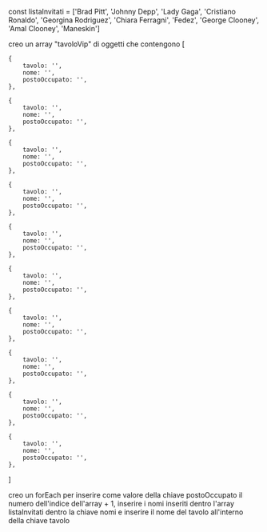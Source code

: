 const listaInvitati = ['Brad Pitt', 'Johnny Depp', 'Lady Gaga', 'Cristiano Ronaldo', 'Georgina Rodriguez', 'Chiara Ferragni', 'Fedez', 'George Clooney', 'Amal Clooney', 'Maneskin']

creo un array "tavoloVip" di oggetti che contengono [

    {
        tavolo: '',
        nome: '',
        postoOccupato: '',
    },

    {
        tavolo: '',
        nome: '',
        postoOccupato: '',
    },

    {
        tavolo: '',
        nome: '',
        postoOccupato: '',
    },

    {
        tavolo: '',
        nome: '',
        postoOccupato: '',
    },

    {
        tavolo: '',
        nome: '',
        postoOccupato: '',
    },

    {
        tavolo: '',
        nome: '',
        postoOccupato: '',
    },

    {
        tavolo: '',
        nome: '',
        postoOccupato: '',
    },

    {
        tavolo: '',
        nome: '',
        postoOccupato: '',
    },

    {
        tavolo: '',
        nome: '',
        postoOccupato: '',
    },

    {
        tavolo: '',
        nome: '',
        postoOccupato: '',
    },

]

creo un forEach per inserire come valore della chiave postoOccupato il numero dell'indice dell'array + 1, inserire i nomi inseriti dentro l'array listaInvitati dentro la chiave nomi e inserire il nome del tavolo all'interno della chiave tavolo